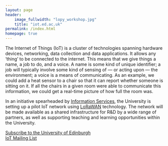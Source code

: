 ```yaml
---
layout: page
header:
    image_fullwidth: "lopy_workshop.jpg"
    title: "iot.ed.ac.uk"
permalink: /index.html
homepage: true
---
```


The Internet of Things (IoT) is a cluster of technologies spanning hardware devices, networking, data collection and data applications. It allows any ‘thing’ to be connected to the internet. This means that we give things a name, a job to do, and a voice. A name is some kind of unique identifier; a job will typically involve some kind of sensing of &mdash; or acting upon &mdash; the environment; a voice is a means of communicating. As an example, we could add a heat sensor to a chair so that it can report whether someone is sitting on it. If all the chairs in a given room were able to communicate this information, we could get a real-time picture of how full the room was.

In an initiative spearheaded by [Information Services](http://www.ed.ac.uk/information-services/about/organisation/iti), the University is setting up a pilot IoT network using [LoRaWAN](https://www.lora-alliance.org/What-Is-LoRa/Technology) technology. The network will be made available as a shared infrastructure for R&amp;D by a wide range of partners, as well as supporting teaching and learning opportunities within the University.

<div class="row t60">
        <div class="small-12 text-center columns">
            <a class="button large radius" href="https://mlist.is.ed.ac.uk/lists/subscribe/iot" target="_blank" >
            Subscribe to the University of Edinburgh<br/>IoT Mailing List
            </a>
        </div><!-- /.small-12.columns -->
</div><!-- /.row -->
